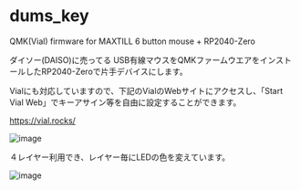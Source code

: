 # dums_key
QMK(Vial) firmware for MAXTILL 6 button mouse + RP2040-Zero

ダイソー(DAISO)に売ってる USB有線マウスをQMKファームウエアをインストールしたRP2040-Zeroで片手デバイスにします。

Vialにも対応していますので、下記のVialのWebサイトにアクセスし、「Start Vial Web」でキーアサイン等を自由に設定することができます。

https://vial.rocks/

![image](https://github.com/user-attachments/assets/f101b5f1-c4d3-44e8-8efc-c53f6657c324)

４レイヤー利用でき、レイヤー毎にLEDの色を変えています。

![image](https://github.com/user-attachments/assets/b45fb284-4a89-4889-8b12-f61f6447ae3d)

